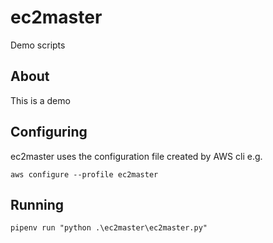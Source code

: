 # ec2master
Demo scripts

## About

This is a demo

## Configuring

ec2master uses the configuration file created by AWS cli e.g.

`aws configure --profile ec2master`

## Running

`pipenv run "python .\ec2master\ec2master.py"`